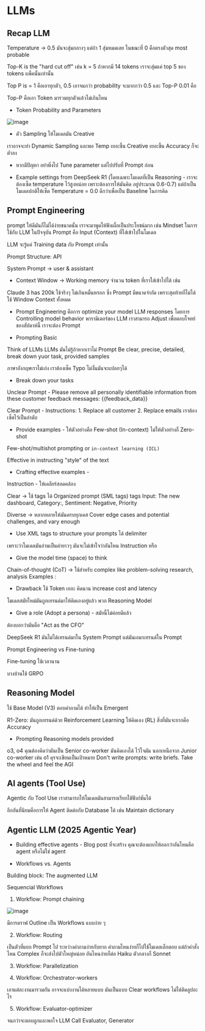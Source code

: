 # LLMs

## Recap LLM

Temperature -> 0.5 มันจะสุ่มกลางๆ แต่ถ้า 1 สุ่มหมดเลย ในขณะที่ 0 คือตรงตัวสุด most probable

Top-K is the "hard cut off" เช่น k = 5 ถ้าหากมี 14 tokens เราจะสุ่มแค่ top 5 ของ tokens แพ็คนั้นเท่านั้น

Top P is = 1 คือเอาทุกตัว, 0.5 เอาจนกว่า probability จะมากกว่า 0.5 และ Top-P 0.01 คือ

Top-P คือเอา Token มารวมทุกตัวแล้วไม่เกินไหน

* Token Probability and Parameters

![image](https://github.com/user-attachments/assets/ee4303c7-0561-40ea-b927-2f3d058cc4c3)

* ตัว Sampling ให้โมเดลมัน Creative

เราอาจจะทำ Dynamic Sampling และพอ Temp เยอะขึ้น Creative เยอะขึ้น Accuracy ก็จะต่ำลง

* หากมีปัญหา อย่าพึ่งไป Tune parameter แต่ไปปรับที่ Prompt ก่อน

* Example settings from DeepSeek R1 (โดยเฉพาะโมเดลที่เป็น Reasoning - เราจะต้องเซ็ต temperature ไว้สูงหน่อย เพราะต้องการให้มันคิด อยู่ประมาณ 0.6-0.7)
แต่ถ้าเป็นโมเดลปกติให้เซ็ต Temperature = 0.0 ดีกว่าเพื่อเป็น Baseline ในการคิด

## Prompt Engineering

prompt ให้ดีมันก็ไม่ได้ง่ายขนาดนั้น เราจะมาพูดให้ฟังเผื่อเป็นประโยชน์มาก เช่น Mindset ในการใช้กับ LLM ในปัจจุบัน
Prompt คือ Input (Context) ที่ใส่เข้าไปในโมเดล

LLM จะรู้แค่ Training data กับ Prompt เท่านั้น

Prompt Structure: API

System Prompt -> user & assistant

* Context Window -> Working memory จำนวน token ที่เราใส่เข้าไปได้ เช่น

Claude 3 has 200k ใช้จริงๆ ไม่เกินหมื่นหรอก ซึ่ง Prompt มีขนาดจำกัด เพราะสุดท้ายก็ไม่ได้ใช้ Window Context ทั้งหมด

* Prompt Engineering คือการ optimize your model LLM responses โดยการ Controlling model behavior พารามิเตอร์ของ LLM เราสามารถ Adjust เพื่อตอบโจทย์ของสัปดาห์นี้
เราจะต้อง Prompt

* Prompting Basic

Think of LLMs LLMs มันไม่รู้ถ้าหากเราไม่ Prompt
Be clear, precise, detailed, break down yuor task, provided samples

ภาษาอังกฤษเราไม่เก่ง เราต้องเช็ค Typo ไม่งั้นมันจะแปลกๆได้

* Break down your tasks

Unclear Prompt - Please remove all personally identifiable information from these customer feedback messages: {{feedback_data}}

Clear Prompt - Instructions: 1. Replace all customer 2. Replace emails เราต้องเซ็ตไว้เป็นลำดับ

* Provide examples - ให้ตัวอย่างคือ Few-shot (In-context) ไม่ให้ตัวอย่างก็ Zero-shot

Few-shot/multishot prompting or `in-context learning (ICL)`

Effective in instructing "style" of the text

* Crafting effective examples -

Instruction - ให้เคลียร์สอดคล้อง

Clear -> ใช้ tags ได้ Organized prompt (SML tags) <example> tags Input: The new dashboard, Category:, Sentiment: Negative, Priority 

Diverse -> หลากหลายให้มันครบทุกเคส Cover edge cases and potential challenges, and vary enough

* Use XML tags to structure your prompts ได้ delimiter

เพราะว่าโมเดลมันอ่านเป็นคำยาวๆ มันจะไม่เข้าใจว่าอันไหน Instruction หรือ

* Give the model time (space) to think

Chain-of-thought (CoT) -> ใช้สำหรับ complex like problem-solving research, analysis
Examples : 
- Drawback ใช้ Token เยอะ คิดนาน increase cost and latency

โมเดลสมัยใหม่มันถูกเทรนด์มาให้คิดเองอยู่แล้ว พวก Reasoning Model

* Give a role (Adopt a persona) - สมัยนี้ไม่ค่อยดีแล้ว

ต้องบอกว่ามันคือ "Act as the CFO"

DeepSeek R1 มันไม่ได้เทรนด์มาใน System Prompt แต่มันเอมาเทรนด์ใน Prompt

Prompt Engineering vs Fine-tuning

Fine-tuning ใช้เวลานาน

บางบ้านใช้ GRPO

## Reasoning Model

ใช้ Base Model (V3) ตอบคำถามได้ ทำให้เป็น Emergent

R1-Zero: มันถูกเทรนด์ด้วย Reinforcement Learning ให้คิดเอง (RL) สิ่งที่มันจะยากคือ Accuracy

* Prompting Reasoning models provided

o3, o4 คุณต้องคิดว่ามันเป็น Senior co-worker มันคิดเองได้ ไว้ใจมัน นอกเหนือจาก Junior co-worker เช่น o1
คุรจะเขียนเป็นเป้าหมาย Don't write prompts: write briefs. Take the wheel and feel the AGI

## AI agents (Tool Use)

Agentic กับ Tool Use เราสามารถให้โมเดลมันสามารถเรียกใช้ฟังก์ชันได้ 

อีกอันที่นิยมคือการให้ Agent ติดต่อกับ Database ได้ เช่น Maintain dictionary

## Agentic LLM (2025 Agentic Year)

* Building effective agents - Blog post ที่จะสร้าง คุณจะต้องแยกให้ออกว่าอันไหนคือ agent หรือไม่ใช่ agent

* Workflows vs. Agents

Building block: The augmented LLM

Sequencial Workflows

1. Workflow: Prompt chaining

![image](https://github.com/user-attachments/assets/2f8ef0e8-0067-48fb-a640-06046e841d35)

มีการดราฟ Outline เป็น Workflows แบบง่าย ๆ 

2. Workflow: Routing

เป็นตัวที่แยก Prompt ไป ระหว่างคำถามง่ายกับยาก คำถามไหนง่ายก็ไปใช้โมเดลเล็กตอบ แต่ถ้าคำสั่งไหน Complex ก็จะส่งไปตัวใหญ่หน่อย
อันไหนง่ายก็ต่อ Haiku ตัวกลางก็ Sonnet

3. Workflow: Parallelization

4. Workflow: Orchestrator-workers

เอาแต่ละงานมารวมกัน อาจจะแบ่งงานได้หลายแบบ มันเป็นแบบ Clear workflows ไม่ได้ติดลูปอะไร

5. Workflow: Evaluator-optimizer

จนกว่าจะตอบถูกและพอใจ  LLM Call Evaluator, Generator











